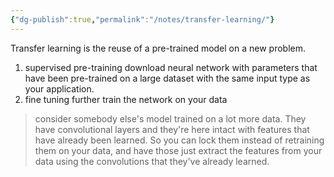 ```yaml
---
{"dg-publish":true,"permalink":"/notes/transfer-learning/"}
---
```



Transfer learning is the reuse of a pre-trained model on a new problem. 
1. supervised pre-training 
	download neural network with parameters that have been pre-trained on a large dataset with the same input type as your application.
1. fine tuning
	further train the network on your data

> consider somebody else's model trained on a lot more data. They have convolutional layers and they're here intact with features that have already been learned. So you can lock them instead of retraining them on your data, and have those just extract the features from your data using the convolutions that they've already learned. 